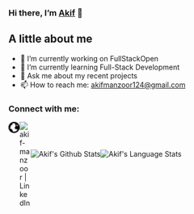 ### Hi there, I’m [Akif][website] 👋

<!--
**adil/adil** is a ✨ _special_ ✨ repository because its `README.md` (this file) appears on your GitHub profile.

Here are some ideas to get you started:

- 🔭 I’m currently working on ...
- 🌱 I’m currently learning ...
- 👯 I’m looking to collaborate on ...
- 🤔 I’m looking for help with ...
- 💬 Ask me about ...
- 📫 How to reach me: ...
- 😄 Pronouns: ...
- ⚡ Fun fact: ...
-->

## A little about me
- 🔭 I’m currently working on FullStackOpen
- 🌱 I’m currently learning Full-Stack Development
- 💬 Ask me about my recent projects
- 📫 How to reach me: akifmanzoor124@gmail.com

### Connect with me:

[<img align="left" alt="akif-manzoor" width="22px" src="https://raw.githubusercontent.com/iconic/open-iconic/master/svg/globe.svg" />][website]
[<img align="left" alt="akif-manzoor | LinkedIn" width="22px" src="https://cdn.jsdelivr.net/npm/simple-icons@v3/icons/linkedin.svg" />][linkedin]

## <br />

<img align="left" alt="Akif's Github Stats" src="https://github-readme-stats.vercel.app/api?username=AkifManzoor124&show_icons=true&hide_border=true" />

<img align="left" alt="Akif's Language Stats" src="https://github-readme-stats.vercel.app/api/top-langs/?username=AkifManzoor124&show_icons=true&hide_border=true" />

[linkedin]: https://www.linkedin.com/in/akif-manzoor/
[website]: https://akifmanzoor124.github.io/
